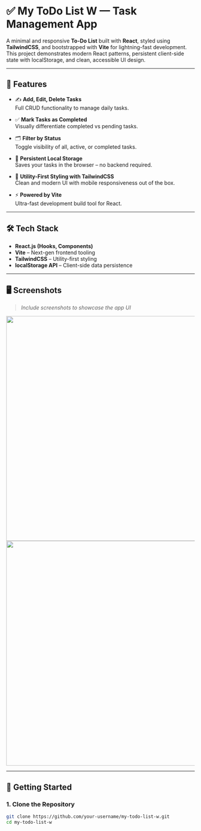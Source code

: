 # ✅ My ToDo List W — Task Management App

A minimal and responsive **To-Do List** built with **React**, styled using **TailwindCSS**, and bootstrapped with **Vite** for lightning-fast development. This project demonstrates modern React patterns, persistent client-side state with localStorage, and clean, accessible UI design.

---

## 📌 Features

- ✍️ **Add, Edit, Delete Tasks**  
  Full CRUD functionality to manage daily tasks.

- ✅ **Mark Tasks as Completed**  
  Visually differentiate completed vs pending tasks.

- 🗂️ **Filter by Status**  
  Toggle visibility of all, active, or completed tasks.

- 💾 **Persistent Local Storage**  
  Saves your tasks in the browser – no backend required.

- 🎨 **Utility-First Styling with TailwindCSS**  
  Clean and modern UI with mobile responsiveness out of the box.

- ⚡ **Powered by Vite**  
  Ultra-fast development build tool for React.

---

## 🛠️ Tech Stack

- **React.js (Hooks, Components)**
- **Vite** – Next-gen frontend tooling
- **TailwindCSS** – Utility-first styling
- **localStorage API** – Client-side data persistence

---

## 🖥️ Screenshots

> _Include screenshots to showcase the app UI_  
<p align="center">
  <img src="screenshots/todo-light.png" width="600" />
  <img src="screenshots/todo-dark.png" width="600" />
</p>

---

## 🚀 Getting Started

### 1. Clone the Repository

```bash
git clone https://github.com/your-username/my-todo-list-w.git
cd my-todo-list-w
